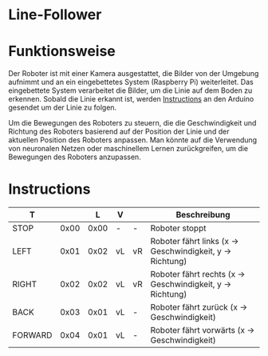 # Line-Follower

# Funktionsweise
Der Roboter ist mit einer Kamera ausgestattet, die Bilder von der Umgebung aufnimmt und an ein eingebettetes System (Raspberry Pi) weiterleitet. Das eingebettete System verarbeitet die Bilder, um die Linie auf dem Boden zu erkennen. Sobald die Linie erkannt ist, werden [Instructions](#Instructions) an den Arduino gesendet um der Linie zu folgen.

Um die Bewegungen des Roboters zu steuern, die die Geschwindigkeit und Richtung des Roboters basierend auf der Position der Linie und der aktuellen Position des Roboters anpassen. Man könnte auf die Verwendung von neuronalen Netzen oder maschinellem Lernen zurückgreifen, um die Bewegungen des Roboters anzupassen.














# Instructions
| T       |      | L    | V |   | Beschreibung                                                |
|---------|------|------|---|---|-------------------------------------------------------------|
| STOP    | 0x00 | 0x00 | - | - | Roboter stoppt                                              |
| LEFT    | 0x01 | 0x02 | vL| vR| Roboter fährt links    (x -> Geschwindigkeit, y -> Richtung)|
| RIGHT   | 0x02 | 0x02 | vL| vR| Roboter fährt rechts   (x -> Geschwindigkeit, y -> Richtung)|
| BACK    | 0x03 | 0x01 | vL| - | Roboter fährt zurück   (x -> Geschwindigkeit)               |
| FORWARD | 0x04 | 0x01 | vL| - | Roboter fährt vorwärts (x -> Geschwindigkeit)               |
